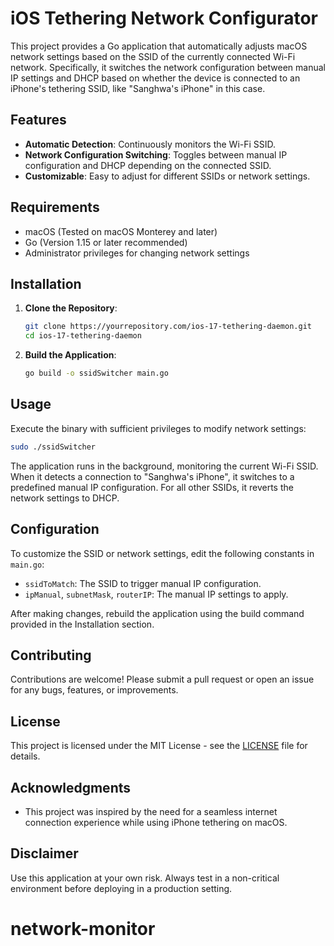 # iOS Tethering Network Configurator

This project provides a Go application that automatically adjusts macOS network settings based on the SSID of the currently connected Wi-Fi network. Specifically, it switches the network configuration between manual IP settings and DHCP based on whether the device is connected to an iPhone's tethering SSID, like "Sanghwa's iPhone" in this case.

## Features

- **Automatic Detection**: Continuously monitors the Wi-Fi SSID.
- **Network Configuration Switching**: Toggles between manual IP configuration and DHCP depending on the connected SSID.
- **Customizable**: Easy to adjust for different SSIDs or network settings.

## Requirements

- macOS (Tested on macOS Monterey and later)
- Go (Version 1.15 or later recommended)
- Administrator privileges for changing network settings

## Installation

1. **Clone the Repository**:
   ```sh
   git clone https://yourrepository.com/ios-17-tethering-daemon.git
   cd ios-17-tethering-daemon
   ```

2. **Build the Application**:
   ```sh
   go build -o ssidSwitcher main.go
   ```

## Usage

Execute the binary with sufficient privileges to modify network settings:

```sh
sudo ./ssidSwitcher
```

The application runs in the background, monitoring the current Wi-Fi SSID. When it detects a connection to "Sanghwa's iPhone", it switches to a predefined manual IP configuration. For all other SSIDs, it reverts the network settings to DHCP.

## Configuration

To customize the SSID or network settings, edit the following constants in `main.go`:

- `ssidToMatch`: The SSID to trigger manual IP configuration.
- `ipManual`, `subnetMask`, `routerIP`: The manual IP settings to apply.

After making changes, rebuild the application using the build command provided in the Installation section.

## Contributing

Contributions are welcome! Please submit a pull request or open an issue for any bugs, features, or improvements.

## License

This project is licensed under the MIT License - see the [LICENSE](LICENSE) file for details.

## Acknowledgments

- This project was inspired by the need for a seamless internet connection experience while using iPhone tethering on macOS.

## Disclaimer

Use this application at your own risk. Always test in a non-critical environment before deploying in a production setting.
# network-monitor
